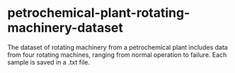# petrochemical-plant-rotating-machinery-dataset
The dataset of rotating machinery from a petrochemical plant includes data from four rotating machines, ranging from normal operation to failure. Each sample is saved in a .txt file.
